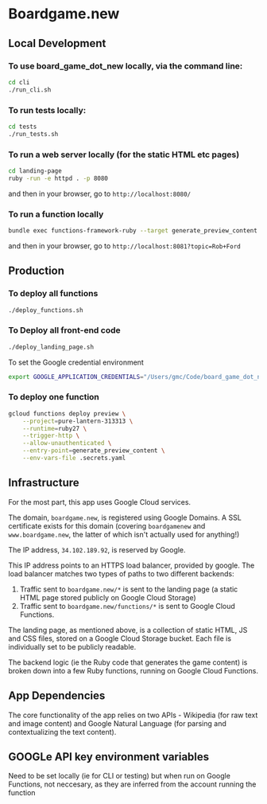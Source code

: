 # Boardgame.new

## Local Development

### To use board_game_dot_new locally, via the command line:
```bash
cd cli
./run_cli.sh
```

### To run tests locally:
```bash
cd tests
./run_tests.sh
```

### To run a web server locally (for the static HTML etc pages)
```bash
cd landing-page
ruby -run -e httpd . -p 8080
```
and then in your browser, go to `http://localhost:8080/`

### To run a function locally
```bash
bundle exec functions-framework-ruby --target generate_preview_content
```
and then in your browser, go to `http://localhost:8081?topic=Rob+Ford`

## Production

### To deploy all functions
```bash
./deploy_functions.sh
```

### To Deploy all front-end code
```bash
./deploy_landing_page.sh
```

To set the Google credential environment
```bash
export GOOGLE_APPLICATION_CREDENTIALS="/Users/gmc/Code/board_game_dot_new/google_application_credentials.json"
```

### To deploy one function
```bash
gcloud functions deploy preview \
    --project=pure-lantern-313313 \
    --runtime=ruby27 \
    --trigger-http \
    --allow-unauthenticated \
    --entry-point=generate_preview_content \
    --env-vars-file .secrets.yaml
```

## Infrastructure
For the most part, this app uses Google Cloud services. 

The domain, `boardgame.new`, is registered using Google Domains. A SSL certificate exists for this domain (covering `boardgamenew` and `www.boardgame.new`, the latter of which isn't actually used for anything!)

The IP address, `34.102.189.92`, is reserved by Google.

This IP address points to an HTTPS load balancer, provided by google. The load balancer matches two types of paths to two different backends:
1) Traffic sent to `boardgame.new/*` is sent to the landing page (a static HTML page stored publicly on Google Cloud Storage)
2) Traffic sent to `boardgame.new/functions/*` is sent to Google Cloud Functions.

The landing page, as mentioned above, is a collection of static HTML, JS and CSS files, stored on a Google Cloud Storage bucket. Each file is individually set to be publicly readable.

The backend logic (ie the Ruby code that generates the game content) is broken down into a few Ruby functions, running on Google Cloud Functions.

## App Dependencies
The core functionality of the app relies on two APIs - Wikipedia (for raw text and image content) and Google Natural Language (for parsing and contextualizing the text content).

## GOOGLe API key environment variables
Need to be set locally (ie for CLI or testing) but when run on Google Functions, not neccesary, as they are inferred from the account running the function
